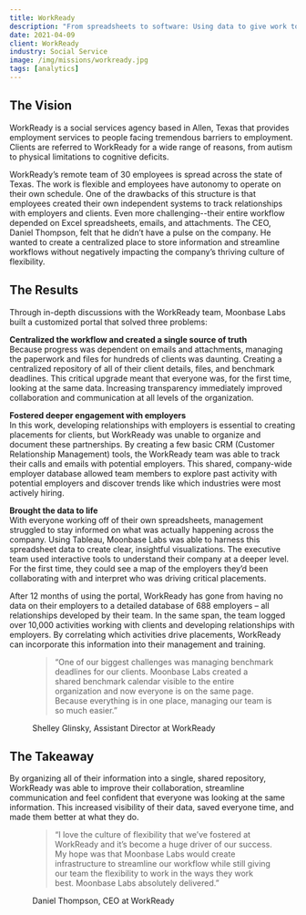 ```yaml
---
title: WorkReady
description: "From spreadsheets to software: Using data to give work to those that need it most."
date: 2021-04-09
client: WorkReady
industry: Social Service
image: /img/missions/workready.jpg
tags: [analytics]
---
```


## The Vision

WorkReady is a social services agency based in Allen, Texas that provides employment services to people facing tremendous barriers to employment. Clients are referred to WorkReady for a wide range of reasons, from autism to physical limitations to cognitive deficits.

WorkReady’s remote team of 30 employees is spread across the state of Texas. The work is flexible and employees have autonomy to operate on their own schedule. One of the drawbacks of this structure is that employees created their own independent systems to track relationships with employers and clients. Even more challenging--their entire workflow depended on Excel spreadsheets, emails, and attachments. The CEO, Daniel Thompson, felt that he didn’t have a pulse on the company. He wanted to create a centralized place to store information and streamline workflows without negatively impacting the company’s thriving culture of flexibility.

## The Results

Through in-depth discussions with the WorkReady team, Moonbase Labs built a customized portal that solved three problems:

**Centralized the workflow and created a single source of truth**<br>
Because progress was dependent on emails and attachments, managing the paperwork and files for hundreds of clients was daunting. Creating a centralized repository of all of their client details, files, and benchmark deadlines. This critical upgrade meant that everyone was, for the first time, looking at the same data.  Increasing transparency immediately improved collaboration and communication at all levels of the organization.

**Fostered deeper engagement with employers**<br>
In this work, developing relationships with employers is essential to creating placements for clients, but WorkReady was unable to organize and document these partnerships. By creating a few basic CRM (Customer Relationship Management) tools, the WorkReady team was able to track their calls and emails with potential employers. This shared, company-wide employer database allowed team members to explore past activity with potential employers and discover trends like which industries were most actively hiring.

**Brought the data to life**<br>
With everyone working off of their own spreadsheets, management struggled to stay informed on what was actually happening across the company. Using Tableau, Moonbase Labs was able to harness this spreadsheet data to create clear, insightful visualizations. The executive team used interactive tools to understand their company at a deeper level. For the first time, they could see a map of the employers they’d been collaborating with and interpret who was driving critical placements.

After 12 months of using the portal, WorkReady has gone from having no data on their employers to a detailed database of 688 employers – all relationships developed by their team. In the same span, the team logged over 10,000 activities working with clients and developing relationships with employers. By correlating which activities drive placements, WorkReady can incorporate this information into their management and training.

<figure>
  <blockquote>
    “One of our biggest challenges was managing benchmark deadlines for our clients. Moonbase Labs created a shared benchmark calendar visible to the entire organization and now everyone is on the same page. Because everything is in one place, managing our team is so much easier.”
  </blockquote>
  <figcaption>Shelley Glinsky, Assistant Director at WorkReady</figcaption>
</figure>

## The Takeaway

By organizing all of their information into a single, shared repository, WorkReady was able to improve their collaboration, streamline communication and feel confident that everyone was looking at the same information. This increased visibility of their data, saved everyone time, and made them better at what they do.

<figure>
  <blockquote>
    “I love the culture of flexibility that we’ve fostered at WorkReady and it’s become a huge driver of our success. My hope was that Moonbase Labs would create infrastructure to streamline our workflow while still giving our team the flexibility to work in the ways they work best. Moonbase Labs absolutely delivered.”
  </blockquote>
  <figcaption>Daniel Thompson, CEO at WorkReady</figcaption>
</figure>
